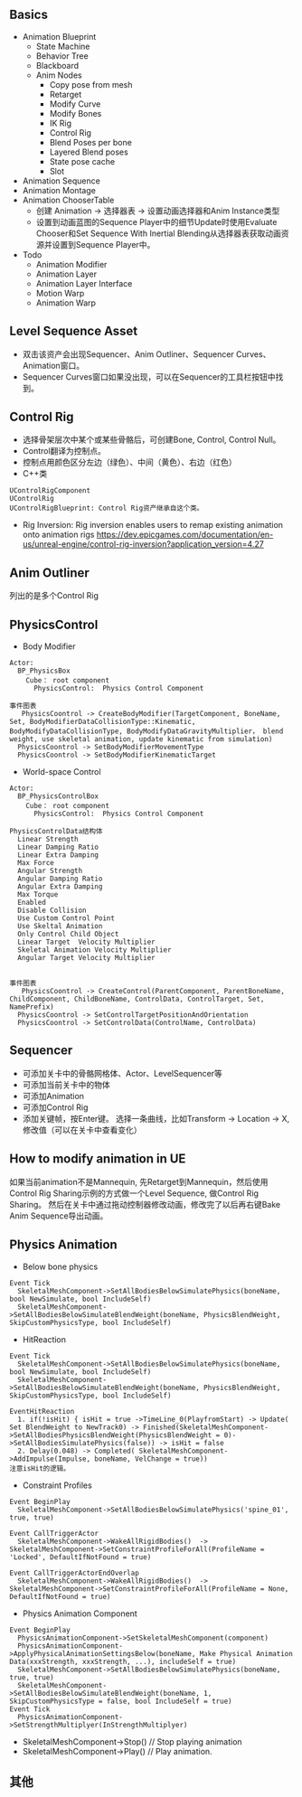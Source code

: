 ## Basics 
- Animation Blueprint
  - State Machine
  - Behavior Tree
  - Blackboard
  - Anim Nodes
    - Copy pose from mesh
    - Retarget
    - Modify Curve
    - Modify Bones
    - IK Rig
    - Control Rig
    - Blend Poses per bone
    - Layered Blend poses
    - State pose cache
    - Slot
- Animation Sequence
- Animation Montage
- Animation ChooserTable
  - 创建 Animation -> 选择器表 -> 设置动画选择器和Anim Instance类型 
  - 设置到动画蓝图的Sequence Player中的细节Update时使用Evaluate Chooser和Set Sequence With Inertial Blending从选择器表获取动画资源并设置到Sequence Player中。
- Todo
  - Animation Modifier
  - Animation Layer
  - Animation Layer Interface
  - Motion Warp
  - Animation Warp

## Level Sequence Asset
- 双击该资产会出现Sequencer、Anim Outliner、Sequencer Curves、Animation窗口。
- Sequencer Curves窗口如果没出现，可以在Sequencer的工具栏按钮中找到。


## Control Rig
- 选择骨架层次中某个或某些骨骼后，可创建Bone, Control, Control Null。
- Control翻译为控制点。
- 控制点用颜色区分左边（绿色）、中间（黄色）、右边（红色）
- C++类
```
UControlRigComponent
UControlRig
UControlRigBlueprint: Control Rig资产继承自这个类。
```
- Rig Inversion: Rig inversion enables users to remap existing animation onto animation rigs
https://dev.epicgames.com/documentation/en-us/unreal-engine/control-rig-inversion?application_version=4.27


## Anim Outliner
列出的是多个Control Rig

## PhysicsControl
- Body Modifier
```
Actor:
  BP_PhysicsBox
    Cube： root component
      PhysicsControl:  Physics Control Component

事件图表
   PhysicsCoontrol -> CreateBodyModifier(TargetComponent, BoneName, Set, BodyModifierDataCollisionType::Kinematic, BodyModifyDataCollisionType, BodyModifyDataGravityMultiplier， blend weight, use skeletal animation, update kinematic from simulation)
  PhysicsCoontrol -> SetBodyModifierMovementType
  PhysicsCoontrol -> SetBodyModifierKinematicTarget
```

- World-space Control
```
Actor:
  BP_PhysicsControlBox
    Cube： root component
      PhysicsControl:  Physics Control Component

PhysicsControlData结构体
  Linear Strength
  Linear Damping Ratio
  Linear Extra Damping
  Max Force
  Angular Strength
  Angular Damping Ratio
  Angular Extra Damping
  Max Torque
  Enabled
  Disable Collision
  Use Custom Control Point
  Use Skeltal Animation
  Only Control Child Object
  Linear Target  Velocity Multiplier
  Skeletal Animation Velocity Multiplier
  Angular Target Velocity Multiplier


事件图表
   PhysicsCoontrol -> CreateControl(ParentComponent, ParentBoneName, ChildComponent, ChildBoneName, ControlData, ControlTarget, Set, NamePrefix)
  PhysicsCoontrol -> SetControlTargetPositionAndOrientation
  PhysicsCoontrol -> SetControlData(ControlName, ControlData)
```

## Sequencer
- 可添加关卡中的骨骼网格体、Actor、LevelSequencer等
- 可添加当前关卡中的物体
- 可添加Animation
- 可添加Control Rig
- 添加关键帧，按Enter键。  选择一条曲线，比如Transform -> Location -> X, 修改值（可以在关卡中查看变化）


## How to modify animation in UE
如果当前animation不是Mannequin, 先Retarget到Mannequin，然后使用Control Rig Sharing示例的方式做一个Level Sequence, 做Control Rig Sharing。 然后在关卡中通过拖动控制器修改动画，修改完了以后再右键Bake Anim Sequence导出动画。

## Physics Animation
- Below bone physics
```
Event Tick
  SkeletalMeshComponent->SetAllBodiesBelowSimulatePhysics(boneName, bool NewSimulate, bool IncludeSelf)
  SkeletalMeshComponent->SetAllBodiesBelowSimulateBlendWeight(boneName, PhysicsBlendWeight, SkipCustomPhysicsType, bool IncludeSelf)
```
- HitReaction
```
Event Tick
  SkeletalMeshComponent->SetAllBodiesBelowSimulatePhysics(boneName, bool NewSimulate, bool IncludeSelf)
  SkeletalMeshComponent->SetAllBodiesBelowSimulateBlendWeight(boneName, PhysicsBlendWeight, SkipCustomPhysicsType, bool IncludeSelf)

EventHitReaction
  1. if(!isHit) { isHit = true ->TimeLine_0(PlayfromStart) -> Update( Set BlendWeight to NewTrack0) -> Finished(SkeletalMeshComponent->SetAllBodiesPhysicsBlendWeight(PhysicsBlendWeight = 0)->SetAllBodiesSimulatePhysics(false)) -> isHit = false
  2. Delay(0.048) -> Completed( SkeletalMeshComponent->AddImpulse(Impulse, boneName, VelChange = true))
注意isHit的逻辑。

```
- Constraint Profiles
```
Event BeginPlay
  SkeletalMeshComponent->SetAllBodiesBelowSimulatePhysics('spine_01', true, true)

Event CallTriggerActor
  SkeletalMeshComponent->WakeAllRigidBodies()  -> SkeletalMeshComponent->SetConstraintProfileForAll(ProfileName = 'Locked', DefaultIfNotFound = true)

Event CallTriggerActorEndOverlap
  SkeletalMeshComponent->WakeAllRigidBodies()  -> SkeletalMeshComponent->SetConstraintProfileForAll(ProfileName = None, DefaultIfNotFound = true)

```
- Physics Animation Component
```
Event BeginPlay
  PhysicsAnimationComponent->SetSkeletalMeshComponent(component)
  PhysicsAnimationComponent->ApplyPhysicalAnimationSettingsBelow(boneName, Make Physical Animation Data(xxxStrength, xxxStrength, ...), includeSelf = true)
  SkeletalMeshComponent->SetAllBodiesBelowSimulatePhysics(boneName, true, true)
  SkeletalMeshComponent->SetAllBodiesBelowSimulateBlendWeight(boneName, 1, SkipCustomPhysicsType = false, bool IncludeSelf = true)
Event Tick
  PhysicsAnimationComponent->SetStrengthMultiplyer(InStrengthMultiplyer)
```

- SkeletalMeshComponent->Stop() // Stop playing animation
- SkeletalMeshComponent->Play() // Play animation.

## 其他

